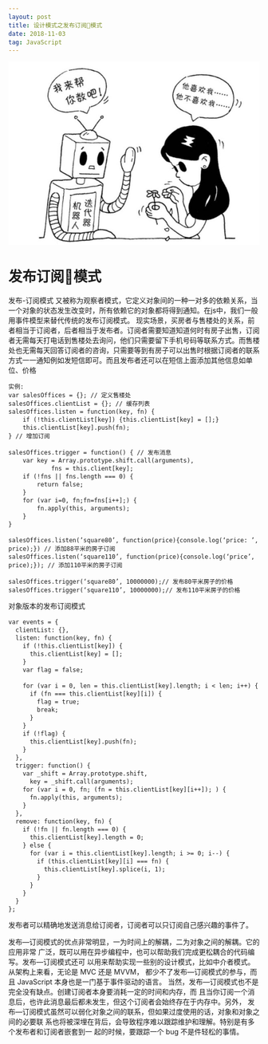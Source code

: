```yaml
---
layout: post
title: 设计模式之发布订阅模式
date: 2018-11-03
tag: JavaScript
---
```


![](/images/posts/patterns/iterator.png)

发布订阅模式
================

发布-订阅模式
又被称为观察者模式，它定义对象间的一种一对多的依赖关系，当一个对象的状态发生改变时，所有依赖它的对象都将得到通知。在js中，我们一般用事件模型来替代传统的发布订阅模式。
现实场景，买房者与售楼处的关系，前者相当于订阅者，后者相当于发布者。订阅者需要知道知道何时有房子出售，订阅者无需每天打电话到售楼处去询问，他们只需要留下手机号码等联系方式。而售楼处也无需每天回答订阅者的咨询，只需要等到有房子可以出售时根据订阅者的联系方式一一通知例如发短信即可。而且发布者还可以在短信上面添加其他信息如单位、价格

```
实例:
var salesOffices = {}; // 定义售楼处
salesOffices.clientList = {}; // 缓存列表
salesOffices.listen = function(key, fn) {
    if (!this.clientList[key]) {this.clientList[key] = [];}
    this.clientList[key].push(fn);
} // 增加订阅

salesOffices.trigger = function() { // 发布消息
    var key = Array.prototype.shift.call(arguments),
            fns = this.client[key];
    if (!fns || fns.length === 0) {
        return false;
    }
    for (var i=0, fn;fn=fns[i++];) {
        fn.apply(this, arguments);
    }
}

salesOffices.listen(’square80’, function(price){console.log(‘price: ’, price);}) // 添加88平米的房子订阅
salesOffices.listen(‘square110’, function(price){console.log(‘price’, price);}); // 添加110平米的房子订阅

salesOffices.trigger(‘square80’, 10000000);// 发布80平米房子的价格
salesOffices.trigger(‘square110’, 10000000);// 发布110平米房子的价格
```

对象版本的发布订阅模式
```
var events = {
  clientList: {},
  listen: function(key, fn) {
    if (!this.clientList[key]) {
      this.clientList[key] = [];
    }
    var flag = false;

    for (var i = 0, len = this.clientList[key].length; i < len; i++) {
      if (fn === this.clientList[key][i]) {
        flag = true;
        break;
      }
    }
    if (!flag) {
      this.clientList[key].push(fn);
    }
  },
  trigger: function() {
    var _shift = Array.prototype.shift,
      key = _shift.call(arguments);
    for (var i = 0, fn; (fn = this.clientList[key][i++]); ) {
      fn.apply(this, arguments);
    }
  },
  remove: function(key, fn) {
    if (!fn || fn.length === 0) {
      this.clientList[key].length = 0;
    } else {
      for (var i = this.clientList[key].length; i >= 0; i--) {
        if (this.clientList[key][i] === fn) {
          this.clientList[key].splice(i, 1);
        }
      }
    }
  }
};
```

发布者可以精确地发送消息给订阅者，订阅者可以只订阅自己感兴趣的事件了。

发布—订阅模式的优点非常明显，一为时间上的解耦，二为对象之间的解耦。它的应用非常 广泛，既可以用在异步编程中，也可以帮助我们完成更松耦合的代码编写。发布—订阅模式还可 以用来帮助实现一些别的设计模式，比如中介者模式。从架构上来看，无论是 MVC 还是 MVVM， 都少不了发布—订阅模式的参与，而且 JavaScript 本身也是一门基于事件驱动的语言。
当然，发布—订阅模式也不是完全没有缺点。创建订阅者本身要消耗一定的时间和内存，而 且当你订阅一个消息后，也许此消息最后都未发生，但这个订阅者会始终存在于内存中。另外， 发布—订阅模式虽然可以弱化对象之间的联系，但如果过度使用的话，对象和对象之间的必要联 系也将被深埋在背后，会导致程序难以跟踪维护和理解。特别是有多个发布者和订阅者嵌套到一 起的时候，要跟踪一个 bug 不是件轻松的事情。